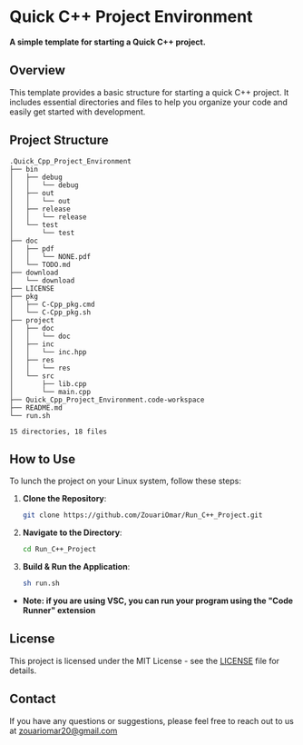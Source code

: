 # Quick C++ Project Environment

**A simple template for starting a Quick C++ project.**

## Overview

This template provides a basic structure for starting a quick C++ project. It includes essential directories and files to help you organize your code and easily get started with development.

## Project Structure

```plaintext
.Quick_Cpp_Project_Environment
├── bin
│   ├── debug
│   │   └── debug
│   ├── out
│   │   └── out
│   ├── release
│   │   └── release
│   └── test
│       └── test
├── doc
│   ├── pdf
│   │   └── NONE.pdf
│   └── TODO.md
├── download
│   └── download
├── LICENSE
├── pkg
│   ├── C-Cpp_pkg.cmd
│   └── C-Cpp_pkg.sh
├── project
│   ├── doc
│   │   └── doc
│   ├── inc
│   │   └── inc.hpp
│   ├── res
│   │   └── res
│   └── src
│       ├── lib.cpp
│       └── main.cpp
├── Quick_Cpp_Project_Environment.code-workspace
├── README.md
└── run.sh

15 directories, 18 files
```

## How to Use

To lunch the project on your Linux system, follow these steps:

1. **Clone the Repository**:

    ```sh
    git clone https://github.com/ZouariOmar/Run_C++_Project.git
    ```

2. **Navigate to the Directory**:

    ```sh
    cd Run_C++_Project
    ```

3. **Build & Run the Application**:

    ```sh
    sh run.sh
    ```

- **Note: if you are using VSC, you can run your program using the "Code Runner" extension**

## License

This project is licensed under the MIT License - see the [LICENSE](LICENSE) file for details.

## Contact

If you have any questions or suggestions, please feel free to reach out to us at [zouariomar20@gmail.com](mailto:zouariomar20@gmail.com)
